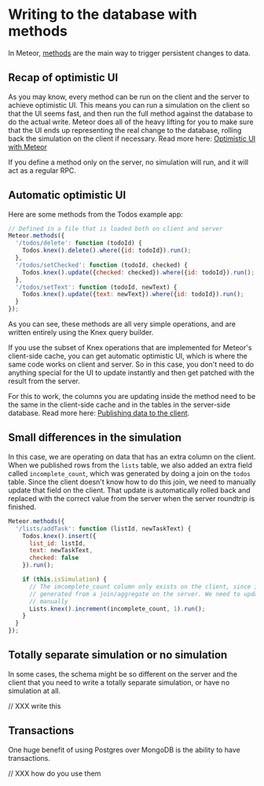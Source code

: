 <h1>Writing to the database with methods</h1>

In Meteor, [methods](http://docs.meteor.com/#/full/meteor_methods) are the main way to trigger persistent changes to data.

## Recap of optimistic UI

As you may know, every method can be run on the client and the server to achieve optimistic UI. This means you can run a simulation on the client so that the UI seems fast, and then run the full method against the database to do the actual write. Meteor does all of the heavy lifting for you to make sure that the UI ends up representing the real change to the database, rolling back the simulation on the client if necessary. Read more here: [Optimistic UI with Meteor](http://info.meteor.com/blog/optimistic-ui-with-meteor-latency-compensation)

If you define a method only on the server, no simulation will run, and it will act as a regular RPC.

## Automatic optimistic UI

Here are some methods from the Todos example app:

```js
// Defined in a file that is loaded both on client and server
Meteor.methods({
  '/todos/delete': function (todoId) {
    Todos.knex().delete().where({id: todoId}).run();
  },
  '/todos/setChecked': function (todoId, checked) {
    Todos.knex().update({checked: checked}).where({id: todoId}).run();
  },
  '/todos/setText': function (todoId, newText) {
    Todos.knex().update({text: newText}).where({id: todoId}).run();
  }
});
```

As you can see, these methods are all very simple operations, and are written entirely using the Knex query builder.

If you use the subset of Knex operations that are implemented for Meteor's client-side cache, you can get automatic optimistic UI, which is where the same code works on client and server. So in this case, you don't need to do anything special for the UI to update instantly and then get patched with the result from the server.

For this to work, the columns you are updating inside the method need to be the same in the client-side cache and in the tables in the server-side database. Read more here: [Publishing data to the client](publish.md).

## Small differences in the simulation

In this case, we are operating on data that has an extra column on the client. When we published rows from the `lists` table, we also added an extra field called `incomplete_count`, which was generated by doing a join on the `todos` table. Since the client doesn't know how to do this join, we need to manually update that field on the client. That update is automatically rolled back and replaced with the correct value from the server when the server roundtrip is finished.

```js
Meteor.methods({
  '/lists/addTask': function (listId, newTaskText) {
    Todos.knex().insert({
      list_id: listId,
      text: newTaskText,
      checked: false
    }).run();

    if (this.isSimulation) {
      // The imcomplete_count column only exists on the client, since it is
      // generated from a join/aggregate on the server. We need to update it
      // manually
      Lists.knex().increment(incomplete_count, 1).run();
    }
  }
});
```

## Totally separate simulation or no simulation

In some cases, the schema might be so different on the server and the client that you need to write a totally separate simulation, or have no simulation at all.

// XXX write this

## Transactions

One huge benefit of using Postgres over MongoDB is the ability to have transactions.

// XXX how do you use them
